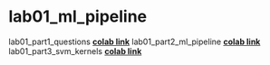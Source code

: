 # lab01_ml_pipeline

lab01_part1_questions [**colab link**]( https://colab.research.google.com/drive/1zK36mGogmxomQwPAUuwQS2IW-ntUwcnj?usp=sharing)
lab01_part2_ml_pipeline [**colab link**](https://colab.research.google.com/drive/1P7pxidjy5K-41wQv09FaokqrcgTiqVMi?usp=sharing)
lab01_part3_svm_kernels [**colab link**](https://colab.research.google.com/drive/1qxUktxD4jQ1r1U0NCqTdwCw6KV6shZgQ?usp=sharing)
